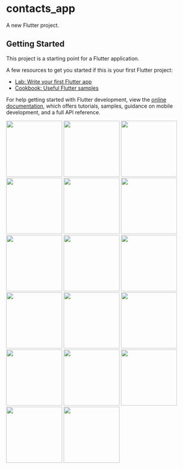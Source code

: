 # contacts_app

A new Flutter project.

## Getting Started

This project is a starting point for a Flutter application.

A few resources to get you started if this is your first Flutter project:

- [Lab: Write your first Flutter app](https://docs.flutter.dev/get-started/codelab)
- [Cookbook: Useful Flutter samples](https://docs.flutter.dev/cookbook)

For help getting started with Flutter development, view the
[online documentation](https://docs.flutter.dev/), which offers tutorials,
samples, guidance on mobile development, and a full API reference.


<p>
  <img src="https://github.com/HarshilMoradiya1244/contacts_app/assets/142592789/c1ac8d75-c389-4a3b-80b8-355d2737bf3a",hieght="500"width="150">
  <img src="https://github.com/HarshilMoradiya1244/contacts_app/assets/142592789/53b1623d-fce6-46a4-b84f-0097d6521c1a",hieght="500"width="150">
  <img src="https://github.com/HarshilMoradiya1244/contacts_app/assets/142592789/99f40205-9cb6-4c53-923d-275b230ad1e0",hieght="500"width="150">
  <img src="https://github.com/HarshilMoradiya1244/contacts_app/assets/142592789/90008d14-2362-4214-aee8-aafdbba9cd35",hieght="500"width="150">
  <img src="https://github.com/HarshilMoradiya1244/contacts_app/assets/142592789/f0974e80-22fe-474e-a9ff-4412d744f756",hieght="500"width="150">
  <img src="https://github.com/HarshilMoradiya1244/contacts_app/assets/142592789/f4fce16a-3e7e-4570-b51a-47df703ef133",hieght="500"width="150">
  <img src="https://github.com/HarshilMoradiya1244/contacts_app/assets/142592789/0ad9c808-a8c0-4add-ba9d-0f5319a8ccb3",hieght="500"width="150">
  <img src="https://github.com/HarshilMoradiya1244/contacts_app/assets/142592789/d24e3bd1-0610-4a80-87b2-b8c3a3a7d421",hieght="500"width="150">
  <img src="https://github.com/HarshilMoradiya1244/contacts_app/assets/142592789/cd46bb73-32c1-40dd-97fb-9445f8768a92",hieght="500"width="150">
  <img src="https://github.com/HarshilMoradiya1244/contacts_app/assets/142592789/286d93bf-5c2b-4aa8-9577-d76de56275d7",hieght="500"width="150">
  <img src="https://github.com/HarshilMoradiya1244/contacts_app/assets/142592789/786381f4-f748-4b4c-bc0b-1f4df93f021a",hieght="500"width="150">
  <img src="https://github.com/HarshilMoradiya1244/contacts_app/assets/142592789/22f2bb29-edfd-47c9-96df-b4018b13c59c",hieght="500"width="150">
  <img src="https://github.com/HarshilMoradiya1244/contacts_app/assets/142592789/2648bed2-589a-4028-998b-2a57ccffbcf7",hieght="500"width="150">
  <img src="https://github.com/HarshilMoradiya1244/contacts_app/assets/142592789/b1a5c476-677f-48df-82c8-4ca7f6cc0bb6",hieght="500"width="150">
  <img src="https://github.com/HarshilMoradiya1244/contacts_app/assets/142592789/bd3007cc-c498-4d2a-aa07-bdeb4183f7a9",hieght="500"width="150">  
  <img src="https://github.com/HarshilMoradiya1244/contacts_app/assets/142592789/a7e79a9f-61a0-4fb8-aaa0-7eb1c7ee3fa5",hieght="500"width="150">
  <img src="https://github.com/HarshilMoradiya1244/contacts_app/assets/142592789/5dfbfe80-9a2c-487d-a654-b915fe9d7c51",hieght="500"width="150">

 
</p>
